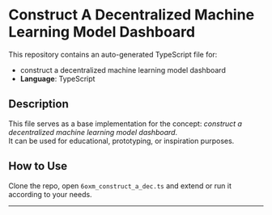 # Construct A Decentralized Machine Learning Model Dashboard

This repository contains an auto-generated TypeScript file for:

- construct a decentralized machine learning model dashboard
- **Language**: TypeScript

## Description

This file serves as a base implementation for the concept: *construct a decentralized machine learning model dashboard*.  
It can be used for educational, prototyping, or inspiration purposes.

## How to Use

Clone the repo, open `6oxm_construct_a_dec.ts` and extend or run it according to your needs.

---


